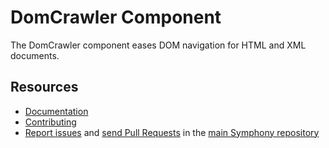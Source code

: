 DomCrawler Component
====================

The DomCrawler component eases DOM navigation for HTML and XML documents.

Resources
---------

  * [Documentation](https://symphony.com/doc/current/components/dom_crawler.html)
  * [Contributing](https://symphony.com/doc/current/contributing/index.html)
  * [Report issues](https://github.com/symphony/symphony/issues) and
    [send Pull Requests](https://github.com/symphony/symphony/pulls)
    in the [main Symphony repository](https://github.com/symphony/symphony)
